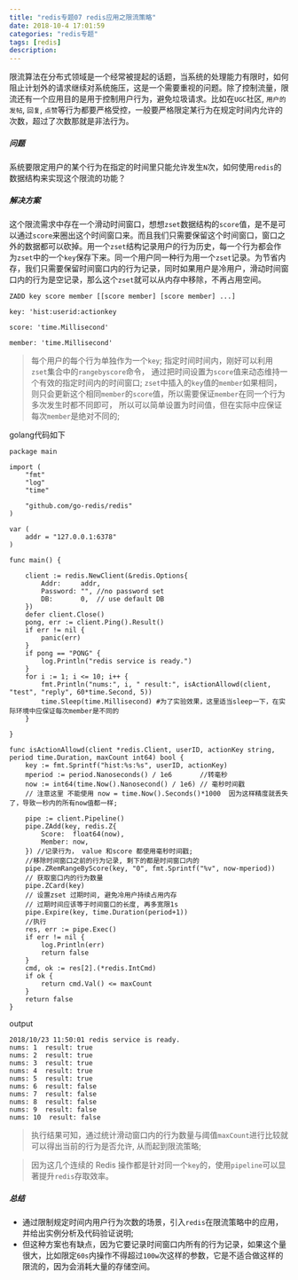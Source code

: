 ```yaml
---
title: "redis专题07 redis应用之限流策略"
date: 2018-10-4 17:01:59
categories: "redis专题"
tags: [redis]
description:
---
```


限流算法在分布式领域是一个经常被提起的话题，当系统的处理能力有限时，如何阻止计划外的请求继续对系统施压，这是一个需要重视的问题。除了控制流量，限流还有一个应用目的是用于控制用户行为，避免垃圾请求。比如在`UGC`社区, `用户的发帖`, `回复`, `点赞`等行为都要严格受控，一般要严格限定某行为在规定时间内允许的次数，超过了次数那就是非法行为。
<!--more-->

##### 问题

系统要限定用户的某个行为在指定的时间里只能允许发生`N`次，如何使用`redis`的数据结构来实现这个限流的功能？

##### 解决方案
这个限流需求中存在一个滑动时间窗口，想想`zset`数据结构的`score`值，是不是可以通过`score`来圈出这个时间窗口来。而且我们只需要保留这个时间窗口，窗口之外的数据都可以砍掉。用一个`zset`结构记录用户的行为历史，每一个行为都会作为`zset`中的一个`key`保存下来。同一个用户同一种行为用一个`zset`记录。为节省内存，我们只需要保留时间窗口内的行为记录，同时如果用户是冷用户，滑动时间窗口内的行为是空记录，那么这个`zset`就可以从内存中移除，不再占用空间。

```shell
ZADD key score member [[score member] [score member] ...]

key: 'hist:userid:actionkey

score: 'time.Millisecond'

member: 'time.Millisecond'
```

> 每个用户的每个行为单独作为一个`key`;
> 指定时间时间内，刚好可以利用`zset`集合中的`rangebyscore`命令， 通过把时间设置为`score`值来动态维持一个有效的指定时间内的时间窗口;
> `zset`中插入的`key`值的`member`如果相同， 则只会更新这个相同`member`的`score`值，所以需要保证`member`在同一个行为多次发生时都不同即可， 所以可以简单设置为时间值，但在实际中应保证每次`member`是绝对不同的;

golang代码如下
```golang
package main

import (
	"fmt"
	"log"
	"time"

	"github.com/go-redis/redis"
)

var (
	addr = "127.0.0.1:6378"
)

func main() {

	client := redis.NewClient(&redis.Options{
		Addr:     addr,
		Password: "", //no password set
		DB:       0,  // use default DB
	})
	defer client.Close()
	pong, err := client.Ping().Result()
	if err != nil {
		panic(err)
	}
	if pong == "PONG" {
		log.Println("redis service is ready.")
	}
	for i := 1; i <= 10; i++ {
		fmt.Println("nums:", i, " result:", isActionAllowd(client, "test", "reply", 60*time.Second, 5))
		time.Sleep(time.Millisecond) #为了实验效果，这里适当sleep一下，在实际环境中应保证每次member是不同的
	}

}

func isActionAllowd(client *redis.Client, userID, actionKey string, period time.Duration, maxCount int64) bool {
	key := fmt.Sprintf("hist:%s:%s", userID, actionKey)
	mperiod := period.Nanoseconds() / 1e6       //转毫秒
	now := int64(time.Now().Nanosecond() / 1e6) // 毫秒时间戳
    // 注意这里 不能使用 now = time.Now().Seconds()*1000  因为这样精度就丢失了，导致一秒内的所有now值都一样;

	pipe := client.Pipeline()
	pipe.ZAdd(key, redis.Z{
		Score:  float64(now),
		Member: now,
	}) //记录行为， value 和score 都使用毫秒时间戳;
	//移除时间窗口之前的行为记录, 剩下的都是时间窗口内的
	pipe.ZRemRangeByScore(key, "0", fmt.Sprintf("%v", now-mperiod))
	// 获取窗口内的行为数量
	pipe.ZCard(key)
	// 设置zset 过期时间, 避免冷用户持续占用内存
	// 过期时间应该等于时间窗口的长度, 再多宽限1s
	pipe.Expire(key, time.Duration(period+1))
	//执行
	res, err := pipe.Exec()
	if err != nil {
		log.Println(err)
		return false
	}
	cmd, ok := res[2].(*redis.IntCmd)
	if ok {
		return cmd.Val() <= maxCount
	}
	return false
}
```

output
```shell
2018/10/23 11:50:01 redis service is ready.
nums: 1  result: true
nums: 2  result: true
nums: 3  result: true
nums: 4  result: true
nums: 5  result: true
nums: 6  result: false
nums: 7  result: false
nums: 8  result: false
nums: 9  result: false
nums: 10  result: false
```
> 执行结果可知，通过统计滑动窗口内的行为数量与阈值`maxCount`进行比较就可以得出当前的行为是否允许, 从而起到限流策略;

> 因为这几个连续的 Redis 操作都是针对同一个`key`的，使用`pipeline`可以显著提升`redis`存取效率。

##### 总结
- 通过限制规定时间内用户行为次数的场景，引入`redis`在限流策略中的应用，并给出实例分析及代码验证说明;
- 但这种方案也有缺点，因为它要记录时间窗口内所有的行为记录，如果这个量很大，比如限定`60s`内操作不得超过`100w`次这样的参数，它是不适合做这样的限流的，因为会消耗大量的存储空间。
